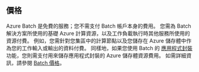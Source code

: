 ## <a name="pricing"></a>價格

Azure Batch 是免費的服務；您不需支付 Batch 帳戶本身的費用。 您需為 Batch 解決方案所使用的基礎 Azure 計算資源，以及工作負載執行時其他服務所使用的資源付費。 例如，您需針對您集區中的計算節點以及您儲存在 Azure 儲存體中作為您的工作輸入或輸出的資料付費。 同樣地，如果您使用 Batch 的 [應用程式封裝](../articles/batch/batch-application-packages.md) 功能，您則需支付用來儲存應用程式封裝的 Azure 儲存體資源費用。 如需詳細資訊，請參閱 [Batch 價格](https://azure.microsoft.com/pricing/details/batch/)。
